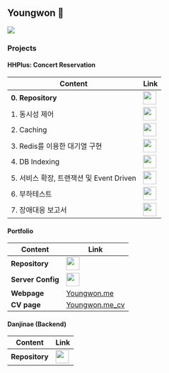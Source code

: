 ## Youngwon 👋

<!--
**yw7148/yw7148** is a ✨ _special_ ✨ repository because its `README.md` (this file) appears on your GitHub profile.

Here are some ideas to get you started:

- 🔭 I’m currently working on ...
- 🌱 I’m currently learning ...
- 👯 I’m looking to collaborate on ...
- 🤔 I’m looking for help with ...
- 💬 Ask me about ...
- 📫 How to reach me: ...
- 😄 Pronouns: ...
- ⚡ Fun fact: ...
-->
<a href="https://hhpluscertificateofcompletion.oopy.io/">
  <img src="https://static.spartacodingclub.kr/hanghae99/plus/completion/badge_black.svg" />
</a>

### Projects
#### HHPlus: Concert Reservation 
|Content|Link|
|---|---|
|**0. Repository**|[<img height="30" src="https://skillicons.dev/icons?i=github"/>](https://github.com/YoungWonBackendStudy/HHPlus-Concert-Reservation)|
|1. 동시성 제어|[<img height="30" src="https://skillicons.dev/icons?i=github,md"/>](https://github.com/YoungWonBackendStudy/HHPlus-Concert-Reservation/blob/main/document/consistency-problem.md)|
|2. Caching|[<img height="30" src="https://skillicons.dev/icons?i=github,md"/>](https://github.com/YoungWonBackendStudy/HHPlus-Concert-Reservation/blob/main/document/caching.md)|
|3. Redis를 이용한 대기열 구현|[<img height="30" src="https://skillicons.dev/icons?i=github,md"/>](https://github.com/YoungWonBackendStudy/HHPlus-Concert-Reservation/blob/main/document/queue-with-redis.md)|
|4. DB Indexing|[<img height="30" src="https://skillicons.dev/icons?i=github,md"/>](https://github.com/YoungWonBackendStudy/HHPlus-Concert-Reservation/blob/main/document/db-index.md)|
|5. 서비스 확장, 트랜잭션 및 Event Driven|[<img height="30" src="https://skillicons.dev/icons?i=github,md"/>](https://github.com/YoungWonBackendStudy/HHPlus-Concert-Reservation/blob/main/document/business-transaction-develop.md)|
|6. 부하테스트|[<img height="30" src="https://skillicons.dev/icons?i=github,md"/>](https://github.com/YoungWonBackendStudy/HHPlus-Concert-Reservation/blob/main/document/load-test.md)|
|7. 장애대응 보고서|[<img height="30" src="https://skillicons.dev/icons?i=github,md"/>](https://github.com/YoungWonBackendStudy/HHPlus-Concert-Reservation/blob/main/document/handle-failure.md)|

#### Portfolio 
|Content|Link|
|---|---|
|**Repository**|[<img height="30" src="https://skillicons.dev/icons?i=github"/>](https://github.com/yw7148/portfolio)|
|**Server Config**|[<img height="30" src="https://skillicons.dev/icons?i=github,docker,nginx,jenkins"/>](https://github.com/yw7148/server)|
|**Webpage**|[Youngwon.me](http://youngwon.me)|
|**CV page**|[Youngwon.me_cv](http://youngwon.me/portfolio/cv)|

#### Danjinae (Backend) 
|Content|Link|
|---|---|
|**Repository**|[<img height="30" src="https://skillicons.dev/icons?i=github"/>](https://github.com/yw7148/Danjinae_Backend)|
